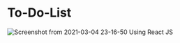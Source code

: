 # To-Do-List
![Screenshot from 2021-03-04 23-16-50](https://user-images.githubusercontent.com/53478578/110006594-d97a1380-7d3f-11eb-9b02-0b407dfdd5db.png)
Using React JS
